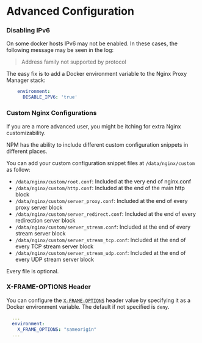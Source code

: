 # Advanced Configuration

### Disabling IPv6

On some docker hosts IPv6 may not be enabled. In these cases, the following message may be seen in the log:

> Address family not supported by protocol

The easy fix is to add a Docker environment variable to the Nginx Proxy Manager stack:

```yml
    environment:
      DISABLE_IPV6: 'true'
```


### Custom Nginx Configurations

If you are a more advanced user, you might be itching for extra Nginx customizability.

NPM has the ability to include different custom configuration snippets in different places.

You can add your custom configuration snippet files at `/data/nginx/custom` as follow:

 - `/data/nginx/custom/root.conf`: Included at the very end of nginx.conf
 - `/data/nginx/custom/http.conf`: Included at the end of the main http block
 - `/data/nginx/custom/server_proxy.conf`: Included at the end of every proxy server block
 - `/data/nginx/custom/server_redirect.conf`: Included at the end of every redirection server block
 - `/data/nginx/custom/server_stream.conf`: Included at the end of every stream server block
 - `/data/nginx/custom/server_stream_tcp.conf`: Included at the end of every TCP stream server block
 - `/data/nginx/custom/server_stream_udp.conf`: Included at the end of every UDP stream server block

Every file is optional.


### X-FRAME-OPTIONS Header

You can configure the [`X-FRAME-OPTIONS`](https://developer.mozilla.org/en-US/docs/Web/HTTP/Headers/X-Frame-Options) header
value by specifying it as a Docker environment variable. The default if not specified is `deny`.

```yml
  ...
  environment:
    X_FRAME_OPTIONS: "sameorigin"
  ...
```
